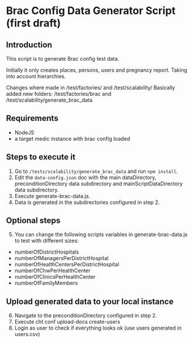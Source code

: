 # Brac Config Data Generator Script (first draft)

## Introduction

This script is to generate Brac config test data.

Initially it only creates places, persons, users and pregnancy report. Taking into account hierarchies.

Changes where made in /test/factories/ and /test/scalability/
Basically added new folders:
/test/factories/brac and /test/scalability/generate_brac_data

## Requirements

- NodeJS
- a target medic instance with brac config loaded


## Steps to execute it

1. Go to `/tests/scalability/generate_brac_data` and run `npm install`.
2. Edit the `data-config.json` doc with the main dataDirectory, preconditionDirectory data subdirectory and mainScriptDataDirectory data subdirectory.
3. Execute generate-brac-data.js.
4. Data is generated in the subdirectories configured in step 2.

## Optional steps
5. You can change the following scripts variables in generate-brac-data.js to test with different sizes:
- numberOfDistrictHospitals
- numberOfManagersPerDistrictHospital
- numberOfHealthCentersPerDistrictHospital
- numberOfChwPerHealthCenter
- numberOfClinicsPerHealthCenter
- numberOfFamilyMembers

## Upload generated data to your local instance
6. Navigate to the preconditionDirectory configured in step 2.
7. Execute cht conf upload-docs create-users
8. Login as user to check if everything looks ok (use users generated in users.csv)
